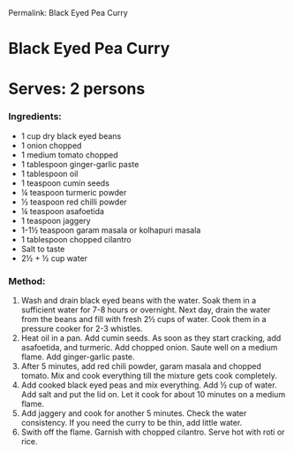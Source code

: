 Permalink: Black Eyed Pea Curry

# Black Eyed Pea Curry

# Serves: 2 persons

### Ingredients:

* 1 cup dry black eyed beans
* 1 onion chopped
* 1 medium tomato chopped
* 1 tablespoon ginger-garlic paste
* 1 tablespoon oil
* 1 teaspoon cumin seeds
* ¼ teaspoon turmeric powder
* ½ teaspoon red chilli powder
* ¼ teaspoon asafoetida
* 1 teaspoon jaggery
* 1-1½ teaspoon garam masala or kolhapuri masala
* 1 tablespoon chopped cilantro
* Salt to taste
* 2½ + ½ cup water

### Method:
1. Wash and drain black eyed beans with the water. Soak them in a sufficient water for 7-8 hours or overnight. Next day, drain the water from the beans and fill with fresh 2½ cups of water. Cook them in a pressure cooker for 2-3 whistles. 
2. Heat oil in a pan. Add cumin seeds. As soon as they start cracking, add asafoetida, and turmeric. Add chopped onion. Saute well on a medium flame. Add ginger-garlic paste. 
3. After 5 minutes, add red chili powder, garam masala and chopped tomato. Mix and cook everything till the mixture gets cook completely. 
4. Add cooked black eyed peas and mix everything. Add ½ cup of water. Add salt and put the lid on. Let it cook for about 10 minutes on a medium flame. 
5. Add jaggery and cook for another 5 minutes. Check the water consistency. If you need the curry to be thin, add little water. 
6. Swith off the flame. Garnish with chopped cilantro. Serve hot with roti or rice. 